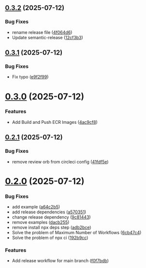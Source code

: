 ## [0.3.2](https://github.com/ahmadrezaomidvar/orb_utils_personal/compare/v0.3.1...v0.3.2) (2025-07-12)


### Bug Fixes

* rename release file ([4f064d6](https://github.com/ahmadrezaomidvar/orb_utils_personal/commit/4f064d63fcfd9cc61582986d494795262123eaf6))
* Update semantic-release ([12cf3b3](https://github.com/ahmadrezaomidvar/orb_utils_personal/commit/12cf3b359390b1f06bc5ffdbb39630b9295bf034))

## [0.3.1](https://github.com/ahmadrezaomidvar/orb_utils_personal/compare/v0.3.0...v0.3.1) (2025-07-12)


### Bug Fixes

* Fix typo ([e9f2f99](https://github.com/ahmadrezaomidvar/orb_utils_personal/commit/e9f2f993e466f3e1b6de1057cba954c1a0a63b57))

# [0.3.0](https://github.com/ahmadrezaomidvar/orb_utils_personal/compare/v0.2.1...v0.3.0) (2025-07-12)


### Features

* Add Build and Push ECR Images ([4ac9cf8](https://github.com/ahmadrezaomidvar/orb_utils_personal/commit/4ac9cf85a47b76c34efb55b29232d4d871a2ac88))

## [0.2.1](https://github.com/ahmadrezaomidvar/orb_utils_personal/compare/v0.2.0...v0.2.1) (2025-07-12)


### Bug Fixes

* remove review orb from circleci config ([41fdf5e](https://github.com/ahmadrezaomidvar/orb_utils_personal/commit/41fdf5eae61739bde67ae44f03a9eef42249654a))

# [0.2.0](https://github.com/ahmadrezaomidvar/orb_utils_personal/compare/v0.1.0...v0.2.0) (2025-07-12)


### Bug Fixes

* add example ([a64c2b5](https://github.com/ahmadrezaomidvar/orb_utils_personal/commit/a64c2b5784be87e4421bab281b9859f0ccde075c))
* add release dependencies ([a570351](https://github.com/ahmadrezaomidvar/orb_utils_personal/commit/a570351e9f03ab158f62259844b8fa67b24ec244))
* change release dependency ([9c81443](https://github.com/ahmadrezaomidvar/orb_utils_personal/commit/9c81443ac481eade5c832bcd7110cfc50aed691a))
* remove examples ([dacb255](https://github.com/ahmadrezaomidvar/orb_utils_personal/commit/dacb255336aac39f3a0517068aa0d93801385314))
* remove install npx deps step ([adb2bce](https://github.com/ahmadrezaomidvar/orb_utils_personal/commit/adb2bce3d0b3b450d16b7d5dfe49c1c73908500a))
* Solve the problem of Maximum Number of Workflows ([6cb47c4](https://github.com/ahmadrezaomidvar/orb_utils_personal/commit/6cb47c41e769f201f809e9bc43a4842a73add823))
* Solve the problem of npx ci ([192b9cc](https://github.com/ahmadrezaomidvar/orb_utils_personal/commit/192b9ccbbd994aeb690f144baef846b3eb7b6383))


### Features

* Add release workflow for main branch ([f0f7bdb](https://github.com/ahmadrezaomidvar/orb_utils_personal/commit/f0f7bdbd592cb9f22a8a0edd93c9192fa8fdb54f))

